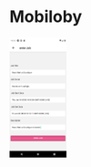 # Mobiloby
<img src="https://github.com/muratcanyusufoglu/Mobiloby/blob/main/src/pages/assets/images/Screenshot_1673853155.png" alt="drawing" style="width:100px;"/>
